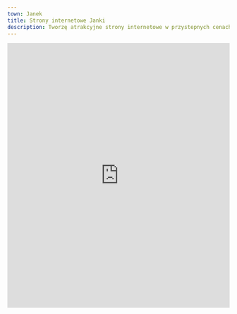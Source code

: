 ```yaml
---
town: Janek
title: Strony internetowe Janki
description: Tworzę atrakcyjne strony internetowe w przystepnych cenach dla firm z Janek. Zadzwoń do mnie +48 788 660 190
---
```


<iframe src="https://www.google.com/maps/embed?pb=!1m18!1m12!1m3!1d9797.006511566378!2d20.8830996789949!3d52.12974412376921!2m3!1f0!2f0!3f0!3m2!1i1024!2i768!4f13.1!3m3!1m2!1s0x4719314f873ec64d%3A0x9872e54c3a1acc1b!2s05-090%20Janki!5e0!3m2!1spl!2spl!4v1682840240922!5m2!1spl!2spl" width="100%" height="600" style="border:0;" allowfullscreen="" loading="lazy" referrerpolicy="no-referrer-when-downgrade"></iframe>

